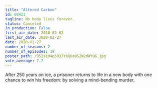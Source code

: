 ```yaml
---
title: "Altered Carbon"
id: 68421
tagline: No body lives forever.
status: Canceled
in_production: False
first_air_date: 2018-02-02
last_air_date: 2020-02-27
date: 2020-02-27
number_of_seasons: 2
number_of_episodes: 18
poster_path: /95IsiH4p5937YXQHaOS2W2dWYOG.jpg
vote_average: 7.7
---
```


After 250 years on ice, a prisoner returns to life in a new body with one chance to win his freedom: by solving a mind-bending murder.
